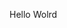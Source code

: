 Hello Wolrd
























































































































































































































































































































































































































































































































































































































































































































































































































































































































































































































































































































































































































































































































































































































































































































































































































































































































































































































































































































































































































































































































































































































































































































































































































































































































































































































































































































































































































































































































































































































































































































































































































































































































































































































































































































































































































































































































































































































































































































































































































































































